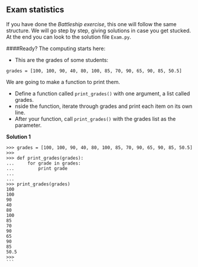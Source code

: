 ## Exam statistics

If you have done the *Battleship exercise*, this one will follow the same structure. We will go step by step, giving solutions in case you get stucked. At the end you can look to the solution file `Exam.py`.

####Ready? The computing starts here:

- This are the grades of some students:
```
grades = [100, 100, 90, 40, 80, 100, 85, 70, 90, 65, 90, 85, 50.5]
```
We are going to make a function to print them.
 + Define a function called `print_grades()` with one argument, a list called grades.
 + nside the function, iterate through grades and print each item on its own line.
 + After your function, call `print_grades()` with the grades list as the parameter.

**Solution 1**
````
>>> grades = [100, 100, 90, 40, 80, 100, 85, 70, 90, 65, 90, 85, 50.5]
>>>
>>> def print_grades(grades):
...     for grade in grades:
...         print grade
...
...
>>> print_grades(grades)
100
100
90
40
80
100
85
70
90
65
90
85
50.5
>>>
```
